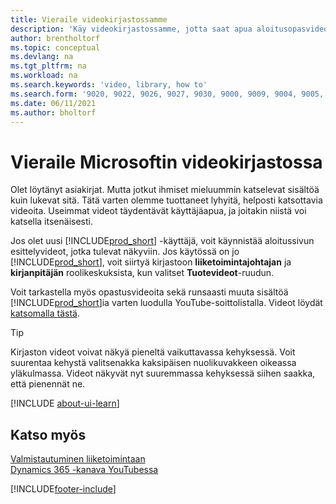 ```yaml
---
title: Vieraile videokirjastossamme
description: 'Käy videokirjastossamme, jotta saat apua aloitusopasvideoista, jotka havainnollistavat kaikkea tavallisista tehtävistä aina tuotevideoihin.'
author: brentholtorf
ms.topic: conceptual
ms.devlang: na
ms.tgt_pltfrm: na
ms.workload: na
ms.search.keywords: 'video, library, how to'
ms.search.form: '9020, 9022, 9026, 9027, 9030, 9000, 9009, 9004, 9005, 9024, 9006, 9007, 9010, 9016, 9017'
ms.date: 06/11/2021
ms.author: bholtorf
---
```

# <a name="visit-our-video-library"></a>Vieraile Microsoftin videokirjastossa

Olet löytänyt asiakirjat. Mutta jotkut ihmiset mieluummin katselevat sisältöä kuin lukevat sitä. Tätä varten olemme tuottaneet lyhyitä, helposti katsottavia videoita. Useimmat videot täydentävät käyttäjäapua, ja joitakin niistä voi katsella itsenäisesti.  

Jos olet uusi [!INCLUDE[prod_short](includes/prod_short.md)] -käyttäjä, voit käynnistää aloitussivun esittelyvideot, jotka tulevat näkyviin. Jos käytössä on jo [!INCLUDE[prod_short](includes/prod_short.md)], voit siirtyä kirjastoon **liiketoimintajohtajan** ja **kirjanpitäjän** roolikeskuksista, kun valitset **Tuotevideot**-ruudun.  

Voit tarkastella myös opastusvideoita sekä runsaasti muuta sisältöä [!INCLUDE[prod_short](includes/prod_short.md)]ia varten luodulla YouTube-soittolistalla. Videot löydät [katsomalla tästä](https://go.microsoft.com/fwlink/?linkid=851533).

> [!Tip]  
> Kirjaston videot voivat näkyä pieneltä vaikuttavassa kehyksessä. Voit suurentaa kehystä valitsenakka kaksipäisen nuolikuvakkeen oikeassa yläkulmassa. Videot näkyvät nyt suuremmassa kehyksessä siihen saakka, että pienennät ne.

[!INCLUDE [about-ui-learn](includes/about-ui-learn.md)]

## <a name="see-also"></a>Katso myös

[Valmistautuminen liiketoimintaan](ui-get-ready-business.md)  
[Dynamics 365 -kanava YouTubessa](https://www.youtube.com/channel/UCJGCg4rB3QSs8y_1FquelBQ)  


[!INCLUDE[footer-include](includes/footer-banner.md)]
